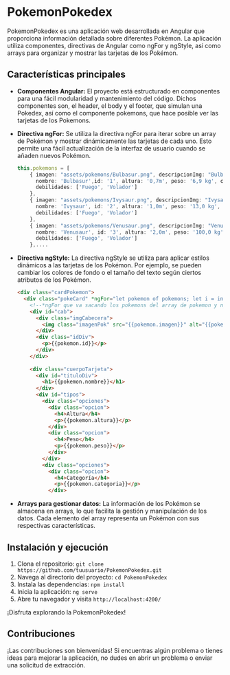 # PokemonPokedex

PokemonPokedex es una aplicación web desarrollada en Angular que proporciona información detallada sobre diferentes Pokémon. La aplicación utiliza componentes, directivas de Angular como ngFor y ngStyle, así como arrays para organizar y mostrar las tarjetas de los Pokémon.

## Características principales

- **Componentes Angular:** El proyecto está estructurado en componentes para una fácil modularidad y mantenimiento del código. Dichos componentes son, el header, el body y el footer, que simulan una Pokedex, así como el componente pokemons, que hace posible ver las tarjetas de los Pokemons.

- **Directiva ngFor:** Se utiliza la directiva ngFor para iterar sobre un array de Pokémon y mostrar dinámicamente las tarjetas de cada uno. Esto permite una fácil actualización de la interfaz de usuario cuando se añaden nuevos Pokémon.
  ```typescript
  this.pokemons = [
      { imagen: "assets/pokemons/Bulbasur.png", descripcionImg: "Bulbasur img",
        nombre: 'Bulbasur',id: '1', altura: '0,7m', peso: '6,9 kg', categoria: 'Semilla', tipo: 'Planta',
        debilidades: ['Fuego', 'Volador']
      },
      { imagen: "assets/pokemons/Ivysaur.png", descripcionImg: "Ivysaur img",
        nombre: 'Ivysaur', id: '2', altura: '1,0m', peso: '13,0 kg', categoria: 'Semilla', tipo: 'Planta',
        debilidades: ['Fuego', 'Volador']
      },
      { imagen: "assets/pokemons/Venusaur.png", descripcionImg: "Venusaur img",
        nombre: 'Venusaur', id: '3', altura: '2,0m', peso: '100,0 kg', categoria: 'Semilla', tipo: 'Planta',
        debilidades: ['Fuego', 'Volador']
      },....
  ```

- **Directiva ngStyle:** La directiva ngStyle se utiliza para aplicar estilos dinámicos a las tarjetas de los Pokémon. Por ejemplo, se pueden cambiar los colores de fondo o el tamaño del texto según ciertos atributos de los Pokémon.

  ```html
  <div class="cardPokemon">
    <div class="pokeCard" *ngFor="let pokemon of pokemons; let i = index" [ngStyle]="cartasPoke[i]">
      <!--*ngFor que va sacando los pokemons del array de pokemon y ngStyle para controlar el color de las cards-->
      <div id="cab">
        <div class="imgCabecera">
          <img class="imagenPok" src="{{pokemon.imagen}}" alt="{{pokemon.descripcionImg}}">
        </div>
        <div class="idDiv">
          <p>{{pokemon.id}}</p>
        </div>
      </div>
     
      <div class="cuerpoTarjeta">
        <div id="tituloDiv">
          <h1>{{pokemon.nombre}}</h1>
        </div>
        <div id="tipos">
          <div class="opciones">
            <div class="opcion">
              <h4>Altura</h4>
              <p>{{pokemon.altura}}</p>
            </div>
            <div class="opcion">
              <h4>Peso</h4>
              <p>{{pokemon.peso}}</p>
            </div>
          </div>
          <div class="opciones">
            <div class="opcion">
              <h4>Categoría</h4>
              <p>{{pokemon.categoria}}</p>
            </div>
    ```

- **Arrays para gestionar datos:** La información de los Pokémon se almacena en arrays, lo que facilita la gestión y manipulación de los datos. Cada elemento del array representa un Pokémon con sus respectivas características.

## Instalación y ejecución

1. Clona el repositorio: `git clone https://github.com/tuusuario/PokemonPokedex.git`
2. Navega al directorio del proyecto: `cd PokemonPokedex`
3. Instala las dependencias: `npm install`
4. Inicia la aplicación: `ng serve`
5. Abre tu navegador y visita `http://localhost:4200/`

¡Disfruta explorando la PokemonPokedex!

## Contribuciones

¡Las contribuciones son bienvenidas! Si encuentras algún problema o tienes ideas para mejorar la aplicación, no dudes en abrir un problema o enviar una solicitud de extracción.

